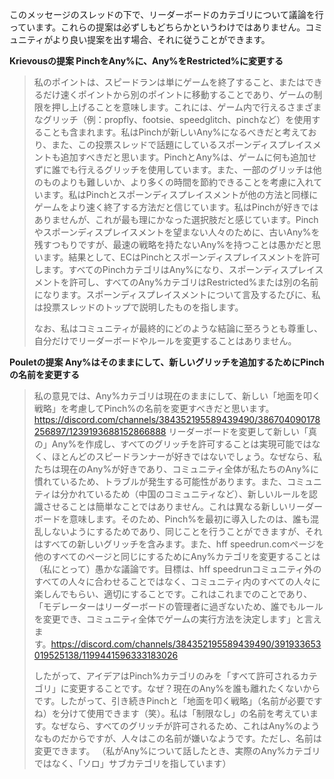 このメッセージのスレッドの下で、リーダーボードのカテゴリについて議論を行っています。これらの提案は必ずしもどちらかというわけではありません。コミュニティがより良い提案を出す場合、それに従うことができます。

**Krievousの提案 PinchをAny%に、Any%をRestricted%に変更する**

> 私のポイントは、スピードランは単にゲームを終了すること、またはできるだけ速くポイントから別のポイントに移動することであり、ゲームの制限を押し上げることを意味します。これには、ゲーム内で行えるさまざまなグリッチ（例：propfly、footsie、speedglitch、pinchなど）を使用することも含まれます。私はPinchが新しいAny%になるべきだと考えており、また、この投票スレッドで話題にしているスポーンディスプレイスメントも追加すべきだと思います。PinchとAny%は、ゲームに何も追加せずに誰でも行えるグリッチを使用しています。また、一部のグリッチは他のものよりも難しいか、より多くの時間を節約できることを考慮に入れています。私はPinchとスポーンディスプレイスメントが他の方法と同様にゲームをより速く終了する方法だと信じています。私はPinchが好きではありませんが、これが最も理にかなった選択肢だと感じています。Pinchやスポーンディスプレイスメントを望まない人々のために、古いAny%を残すつもりですが、最速の戦略を持たないAny%を持つことは愚かだと思います。結果として、ECはPinchとスポーンディスプレイスメントを許可します。すべてのPinchカテゴリはAny%になり、スポーンディスプレイスメントを許可し、すべてのAny%カテゴリはRestricted%または別の名前になります。スポーンディスプレイスメントについて言及するたびに、私は投票スレッドのトップで説明したものを指します。
> 
> なお、私はコミュニティが最終的にどのような結論に至ろうとも尊重し、自分だけでリーダーボードやルールを変更することはありません。
>
**Pouletの提案 Any%はそのままにして、新しいグリッチを追加するためにPinchの名前を変更する**

> 私の意見では、Any%カテゴリは現在のままにして、新しい「地面を叩く戦略」を考慮してPinch%の名前を変更すべきだと思います。 https://discord.com/channels/384352195589439490/386704090178256897/1239193688152866888 リーダーボードを変更して新しい「真の」Any%を作成し、すべてのグリッチを許可することは実現可能ではなく、ほとんどのスピードランナーが好きではないでしょう。なぜなら、私たちは現在のAny%が好きであり、コミュニティ全体が私たちのAny%に慣れているため、トラブルが発生する可能性があります。また、コミュニティは分かれているため（中国のコミュニティなど）、新しいルールを認識させることは簡単なことではありません。これは異なる新しいリーダーボードを意味します。そのため、Pinch%を最初に導入したのは、誰も混乱しないようにするためであり、同じことを行うことができますが、それはすべての新しいグリッチを含みます。また、hff speedrun.comページを他のすべてのページと同じにするためにAny%カテゴリを変更することは（私にとって）愚かな議論です。目標は、hff speedrunコミュニティ外のすべての人々に合わせることではなく、コミュニティ内のすべての人々に楽しんでもらい、適切にすることです。これはこれまでのことであり、「モデレーターはリーダーボードの管理者に過ぎないため、誰でもルールを変更でき、コミュニティ全体でゲームの実行方法を決定します」と言えます。⁠https://discord.com/channels/384352195589439490/391933653019525138/1199441596333183026
> 
> したがって、アイデアはPinch%カテゴリのみを「すべて許可されるカテゴリ」に変更することです。なぜ？現在のAny%を誰も離れたくないからです。したがって、引き続きPinchと「地面を叩く戦略」（名前が必要ですね）を分けて使用できます（笑）。私は「制限なし」の名前を考えています。なぜなら、すべてのグリッチが許可されるため、これはAny%のようなものだからですが、人々はこの名前が嫌いなようです。ただし、名前は変更できます。 （私がAny%について話したとき、実際のAny%カテゴリではなく、「ソロ」サブカテゴリを指しています）
